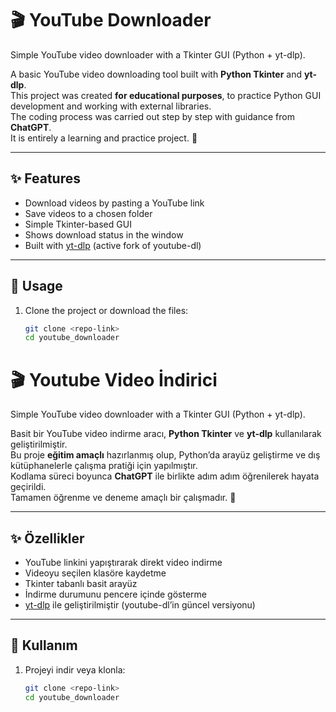  # 🎬 YouTube Downloader
Simple YouTube video downloader with a Tkinter GUI (Python + yt-dlp).

A basic YouTube video downloading tool built with **Python Tkinter** and **yt-dlp**.  
This project was created **for educational purposes**, to practice Python GUI development and working with external libraries.  
The coding process was carried out step by step with guidance from **ChatGPT**.  
It is entirely a learning and practice project. 🙂

---

## ✨ Features
- Download videos by pasting a YouTube link  
- Save videos to a chosen folder  
- Simple Tkinter-based GUI  
- Shows download status in the window  
- Built with [yt-dlp](https://github.com/yt-dlp/yt-dlp) (active fork of youtube-dl)  

---

## 📖 Usage
1. Clone the project or download the files:
   ```bash
   git clone <repo-link>
   cd youtube_downloader


# 🎬 Youtube Video İndirici
Simple YouTube video downloader with a Tkinter GUI (Python + yt-dlp).

Basit bir YouTube video indirme aracı, **Python Tkinter** ve **yt-dlp** kullanılarak geliştirilmiştir.  
Bu proje **eğitim amaçlı** hazırlanmış olup, Python’da arayüz geliştirme ve dış kütüphanelerle çalışma pratiği için yapılmıştır.  
Kodlama süreci boyunca **ChatGPT** ile birlikte adım adım öğrenilerek hayata geçirildi.  
Tamamen öğrenme ve deneme amaçlı bir çalışmadır. 🙂

---

## ✨ Özellikler
- YouTube linkini yapıştırarak direkt video indirme  
- Videoyu seçilen klasöre kaydetme  
- Tkinter tabanlı basit arayüz  
- İndirme durumunu pencere içinde gösterme  
- [yt-dlp](https://github.com/yt-dlp/yt-dlp) ile geliştirilmiştir (youtube-dl’in güncel versiyonu)  

---

## 📖 Kullanım
1. Projeyi indir veya klonla:
   ```bash
   git clone <repo-link>
   cd youtube_downloader


  
